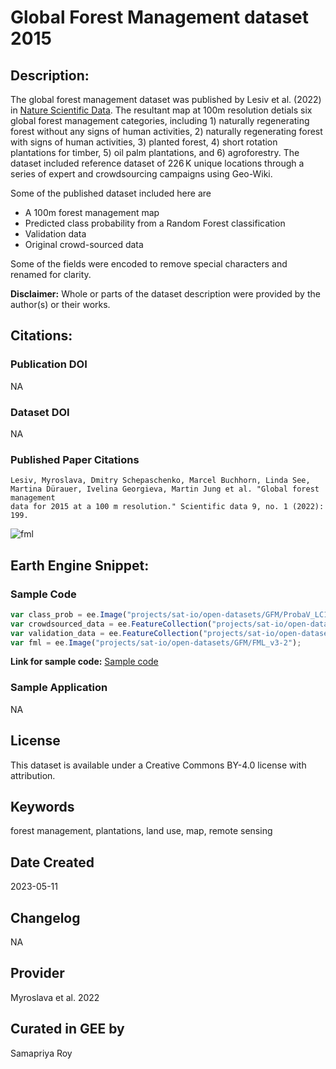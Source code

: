 
# Global Forest Management dataset 2015

## Description:

The global forest management dataset was published by Lesiv et al. (2022) in [Nature Scientific Data](https://www.nature.com/articles/s41597-022-01332-3). The resultant map at 100m resolution detials six global forest management categories, including 1) naturally regenerating forest without any signs of human activities, 2) naturally regenerating forest with signs of human activities, 3) planted forest, 4) short rotation plantations for timber, 5) oil palm plantations, and 6) agroforestry. The dataset included reference dataset of 226 K unique locations through a series of expert and crowdsourcing campaigns using Geo-Wiki.

Some of the published dataset included here are

* A 100m forest management map
* Predicted class probability from a Random Forest classification
* Validation data
* Original crowd-sourced data

Some of the fields were encoded to remove special characters and renamed for clarity.

**Disclaimer:** Whole or parts of the dataset description were provided by the author(s) or their works.

## Citations:

### Publication DOI

NA

### Dataset DOI

NA

### Published Paper Citations

```
Lesiv, Myroslava, Dmitry Schepaschenko, Marcel Buchhorn, Linda See, Martina Dürauer, Ivelina Georgieva, Martin Jung et al. "Global forest management
data for 2015 at a 100 m resolution." Scientific data 9, no. 1 (2022): 199.
```

![fml](https://github.com/samapriya/awesome-gee-community-datasets/assets/6677629/8a9a292e-bab7-4561-9eb0-9802c5cf6473)

## Earth Engine Snippet:

### Sample Code

```js
var class_prob = ee.Image("projects/sat-io/open-datasets/GFM/ProbaV_LC100_epoch2015_global_v203");
var crowdsourced_data = ee.FeatureCollection("projects/sat-io/open-datasets/GFM/original_crowdsourced_data");
var validation_data = ee.FeatureCollection("projects/sat-io/open-datasets/GFM/validation_data_set");
var fml = ee.Image("projects/sat-io/open-datasets/GFM/FML_v3-2");
```

**Link for sample code:** [Sample code](https://code.earthengine.google.com/?scriptPath=users/sat-io/awesome-gee-catalog-examples:agriculture-vegetation-forestry/GLOBAL-FOREST-MANAGEMENT-DATASET-2015)

### Sample Application

NA

## License

This dataset is available under a Creative Commons BY-4.0 license with attribution.

## Keywords

forest management, plantations, land use, map, remote sensing

## Date Created

2023-05-11

## Changelog

NA

## Provider

Myroslava et al. 2022

## Curated in GEE by
Samapriya Roy